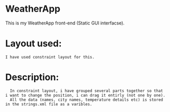 # WeatherApp

This is my WeatherApp front-end (Static GUI interfacse).


# Layout used:
    I have used constraint layout for this.
    


# Description:
      In constraint layout, i have grouped several parts together so that i want to change the position, i can drag it entirly (not one by one).
      All the data (names, city names, temperature details etc) is stored in the strings.xml file as a varibles.
